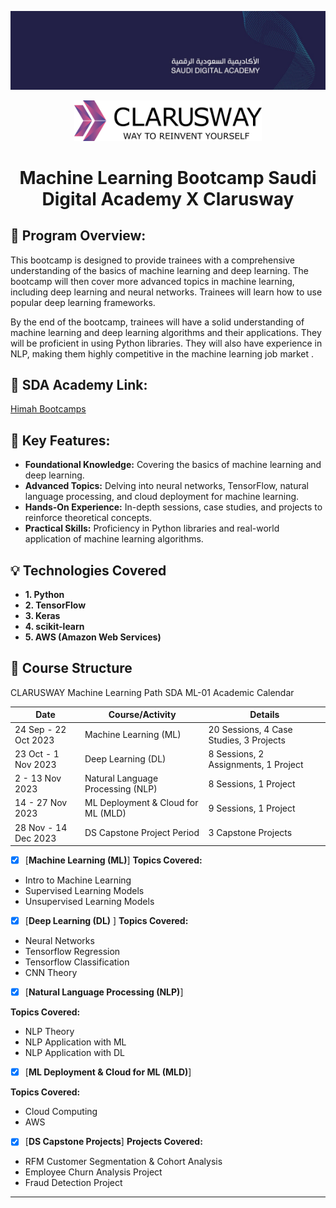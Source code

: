 
<p align="center">
  <img src="https://github.com/1raya/ML-Bootcamp-with-Saudi-Digital-Academy-and-Clarusway/blob/b15692bf4ce164596706b95c7d5c5f89d61d2f3d/Images/saudi_digital_academy_cover.jpeg" width="1000"/>
</p>





<p align="center"> <img src="https://github.com/1raya/ML-Bootcamp-with-Saudi-Digital-Academy-and-Clarusway/blob/d0bc28e188dcb4f403e4d23f6f3fcaaad73d5e12/Images/084bd753-3b92-40f7-8d9d-4e737e8752c3.png" width="300"/>


<h1 align="center">Machine Learning Bootcamp Saudi Digital Academy X Clarusway </h1>



## 📣 Program Overview:
This bootcamp is designed to provide trainees with a comprehensive understanding of the basics of machine learning and deep learning. The bootcamp will then cover more advanced topics in machine learning, including deep learning and neural networks. Trainees will learn how to use popular deep learning frameworks.

By the end of the bootcamp, trainees will have a solid understanding of machine learning and deep learning algorithms and their applications. They will be proficient in using Python libraries. They will also have experience in NLP, making them highly competitive in the machine learning job market .

## 🔗 **SDA Academy Link:**
[Himah Bootcamps](https://sda.edu.sa/himahbootcamps)


## 🌟 Key Features:

- **Foundational Knowledge:** Covering the basics of machine learning and deep learning.
- **Advanced Topics:** Delving into neural networks, TensorFlow, natural language processing, and cloud deployment for machine learning.
- **Hands-On Experience:** In-depth sessions, case studies, and projects to reinforce theoretical concepts.
- **Practical Skills:** Proficiency in Python libraries and real-world application of machine learning algorithms.

## 💡 Technologies Covered

- **1. Python**
- **2. TensorFlow**
- **3. Keras**
- **4. scikit-learn**
- **5. AWS (Amazon Web Services)**



## 📂 Course Structure
CLARUSWAY Machine Learning Path SDA ML-01 Academic Calendar

| Date                | Course/Activity                   | Details                                            |
|---------------------|-----------------------------------|----------------------------------------------------|
| 24 Sep - 22 Oct 2023 | Machine Learning (ML)              | 20 Sessions, 4 Case Studies, 3 Projects                 |
| 23 Oct - 1 Nov 2023  | Deep Learning (DL)                 |       8 Sessions, 2 Assignments, 1 Project        |
| 2 - 13 Nov 2023      | Natural Language Processing (NLP)  |      8 Sessions, 1 Project           |
| 14 - 27 Nov 2023     | ML Deployment & Cloud for ML (MLD) |         9 Sessions, 1 Project                      |
| 28 Nov - 14 Dec 2023 | DS Capstone Project Period         | 3 Capstone Projects   |







- [x] [__Machine Learning (ML)__]
**Topics Covered:** 

* Intro to Machine Learning
* Supervised Learning Models
* Unsupervised Learning Models



- [X] [__Deep Learning (DL)__ ]
**Topics Covered:** 
* Neural Networks
* Tensorflow Regression
* Tensorflow Classification
* CNN Theory
  


- [x] [__Natural Language Processing (NLP)__]

**Topics Covered:** 
* NLP Theory
* NLP Application with ML
* NLP Application with DL

- [X] [__ML Deployment & Cloud for ML (MLD)__]

**Topics Covered:** 
* Cloud Computing
* AWS



- [X] [__DS Capstone Projects__]
**Projects Covered:** 
* RFM Customer Segmentation & Cohort Analysis
* Employee Churn Analysis Project
* Fraud Detection Project


---
